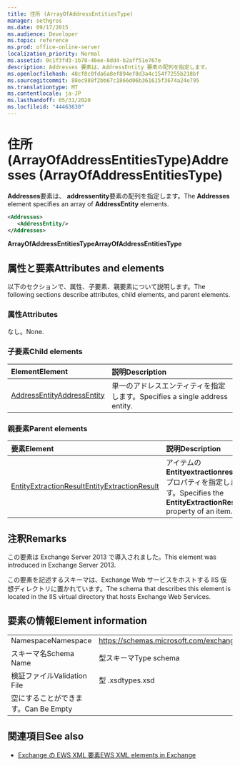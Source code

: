 ```yaml
---
title: 住所 (ArrayOfAddressEntitiesType)
manager: sethgros
ms.date: 09/17/2015
ms.audience: Developer
ms.topic: reference
ms.prod: office-online-server
localization_priority: Normal
ms.assetid: 0c1f3fd3-1b78-46ee-8dd4-b2aff51e767e
description: Addresses 要素は、AddressEntity 要素の配列を指定します。
ms.openlocfilehash: 48cf8c0fda6a8ef894ef8d3a4c154f7255b218bf
ms.sourcegitcommit: 88ec988f2bb67c1866d06b361615f3674a24e795
ms.translationtype: MT
ms.contentlocale: ja-JP
ms.lasthandoff: 05/31/2020
ms.locfileid: "44463630"
---
```

# <a name="addresses-arrayofaddressentitiestype"></a><span data-ttu-id="b74ce-103">住所 (ArrayOfAddressEntitiesType)</span><span class="sxs-lookup"><span data-stu-id="b74ce-103">Addresses (ArrayOfAddressEntitiesType)</span></span>

<span data-ttu-id="b74ce-104">**Addresses**要素は、 **addressentity**要素の配列を指定します。</span><span class="sxs-lookup"><span data-stu-id="b74ce-104">The **Addresses** element specifies an array of **AddressEntity** elements.</span></span> 
  
```XML
<Addresses>
   <AddressEntity/>
</Addresses>
```

 <span data-ttu-id="b74ce-105">**ArrayOfAddressEntitiesType**</span><span class="sxs-lookup"><span data-stu-id="b74ce-105">**ArrayOfAddressEntitiesType**</span></span>
## <a name="attributes-and-elements"></a><span data-ttu-id="b74ce-106">属性と要素</span><span class="sxs-lookup"><span data-stu-id="b74ce-106">Attributes and elements</span></span>

<span data-ttu-id="b74ce-107">以下のセクションで、属性、子要素、親要素について説明します。</span><span class="sxs-lookup"><span data-stu-id="b74ce-107">The following sections describe attributes, child elements, and parent elements.</span></span>
  
### <a name="attributes"></a><span data-ttu-id="b74ce-108">属性</span><span class="sxs-lookup"><span data-stu-id="b74ce-108">Attributes</span></span>

<span data-ttu-id="b74ce-109">なし。</span><span class="sxs-lookup"><span data-stu-id="b74ce-109">None.</span></span>
  
### <a name="child-elements"></a><span data-ttu-id="b74ce-110">子要素</span><span class="sxs-lookup"><span data-stu-id="b74ce-110">Child elements</span></span>

|<span data-ttu-id="b74ce-111">**Element**</span><span class="sxs-lookup"><span data-stu-id="b74ce-111">**Element**</span></span>|<span data-ttu-id="b74ce-112">**説明**</span><span class="sxs-lookup"><span data-stu-id="b74ce-112">**Description**</span></span>|
|:-----|:-----|
|[<span data-ttu-id="b74ce-113">AddressEntity</span><span class="sxs-lookup"><span data-stu-id="b74ce-113">AddressEntity</span></span>](addressentity.md) <br/> |<span data-ttu-id="b74ce-114">単一のアドレスエンティティを指定します。</span><span class="sxs-lookup"><span data-stu-id="b74ce-114">Specifies a single address entity.</span></span>  <br/> |
   
### <a name="parent-elements"></a><span data-ttu-id="b74ce-115">親要素</span><span class="sxs-lookup"><span data-stu-id="b74ce-115">Parent elements</span></span>

|<span data-ttu-id="b74ce-116">**要素**</span><span class="sxs-lookup"><span data-stu-id="b74ce-116">**Element**</span></span>|<span data-ttu-id="b74ce-117">**説明**</span><span class="sxs-lookup"><span data-stu-id="b74ce-117">**Description**</span></span>|
|:-----|:-----|
|[<span data-ttu-id="b74ce-118">EntityExtractionResult</span><span class="sxs-lookup"><span data-stu-id="b74ce-118">EntityExtractionResult</span></span>](entityextractionresult.md) <br/> |<span data-ttu-id="b74ce-119">アイテムの**Entityextractionresult**プロパティを指定します。</span><span class="sxs-lookup"><span data-stu-id="b74ce-119">Specifies the **EntityExtractionResult** property of an item.</span></span>  <br/> |
   
## <a name="remarks"></a><span data-ttu-id="b74ce-120">注釈</span><span class="sxs-lookup"><span data-stu-id="b74ce-120">Remarks</span></span>

<span data-ttu-id="b74ce-121">この要素は Exchange Server 2013 で導入されました。</span><span class="sxs-lookup"><span data-stu-id="b74ce-121">This element was introduced in Exchange Server 2013.</span></span>
  
<span data-ttu-id="b74ce-122">この要素を記述するスキーマは、Exchange Web サービスをホストする IIS 仮想ディレクトリに置かれています。</span><span class="sxs-lookup"><span data-stu-id="b74ce-122">The schema that describes this element is located in the IIS virtual directory that hosts Exchange Web Services.</span></span>
  
## <a name="element-information"></a><span data-ttu-id="b74ce-123">要素の情報</span><span class="sxs-lookup"><span data-stu-id="b74ce-123">Element information</span></span>

|||
|:-----|:-----|
|<span data-ttu-id="b74ce-124">Namespace</span><span class="sxs-lookup"><span data-stu-id="b74ce-124">Namespace</span></span>  <br/> |https://schemas.microsoft.com/exchange/services/2006/types  <br/> |
|<span data-ttu-id="b74ce-125">スキーマ名</span><span class="sxs-lookup"><span data-stu-id="b74ce-125">Schema Name</span></span>  <br/> |<span data-ttu-id="b74ce-126">型スキーマ</span><span class="sxs-lookup"><span data-stu-id="b74ce-126">Type schema</span></span>  <br/> |
|<span data-ttu-id="b74ce-127">検証ファイル</span><span class="sxs-lookup"><span data-stu-id="b74ce-127">Validation File</span></span>  <br/> |<span data-ttu-id="b74ce-128">型 .xsd</span><span class="sxs-lookup"><span data-stu-id="b74ce-128">types.xsd</span></span>  <br/> |
|<span data-ttu-id="b74ce-129">空にすることができます。</span><span class="sxs-lookup"><span data-stu-id="b74ce-129">Can Be Empty</span></span>  <br/> ||
   
## <a name="see-also"></a><span data-ttu-id="b74ce-130">関連項目</span><span class="sxs-lookup"><span data-stu-id="b74ce-130">See also</span></span>

- [<span data-ttu-id="b74ce-131">Exchange の EWS XML 要素</span><span class="sxs-lookup"><span data-stu-id="b74ce-131">EWS XML elements in Exchange</span></span>](ews-xml-elements-in-exchange.md)


